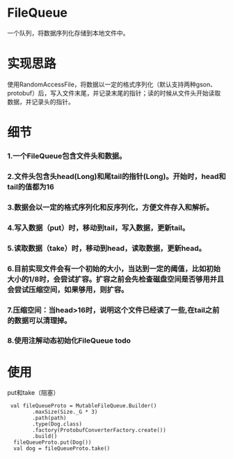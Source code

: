 # FileQueue

一个队列，将数据序列化存储到本地文件中。

# 实现思路

使用RandomAccessFile，将数据以一定的格式序列化（默认支持两种gson、protobuf）后，写入文件末尾，并记录末尾的指针；读的时候从文件头开始读取数据，并记录头的指针。

# 细节

### 1.一个FileQueue包含文件头和数据。
### 2.文件头包含头head(Long)和尾tail的指针(Long)。开始时，head和tail的值都为16
### 3.数据会以一定的格式序列化和反序列化，方便文件存入和解析。
### 4.写入数据（put）时，移动到tail，写入数据，更新tail。
### 5.读取数据（take）时，移动到head，读取数据，更新head。
### 6.目前实现文件会有一个初始的大小，当达到一定的阈值，比如初始大小的1/8时，会尝试扩容。扩容之前会先检查磁盘空间是否够用并且会尝试压缩空间，如果够用，则扩容。
### 7.压缩空间：当head>16时，说明这个文件已经读了一些,在tail之前的数据可以清理掉。
### 8.使用注解动态初始化FileQueue todo

# 使用

put和take（阻塞）
```
 val fileQueueProto = MutableFileQueue.Builder()
        .maxSize(Size._G * 3)
        .path(path)
        .type(Dog.class)
        .factory(ProtobufConverterFactory.create())
        .build()
  fileQueueProto.put(Dog())
  val dog = fileQueueProto.take()
```
